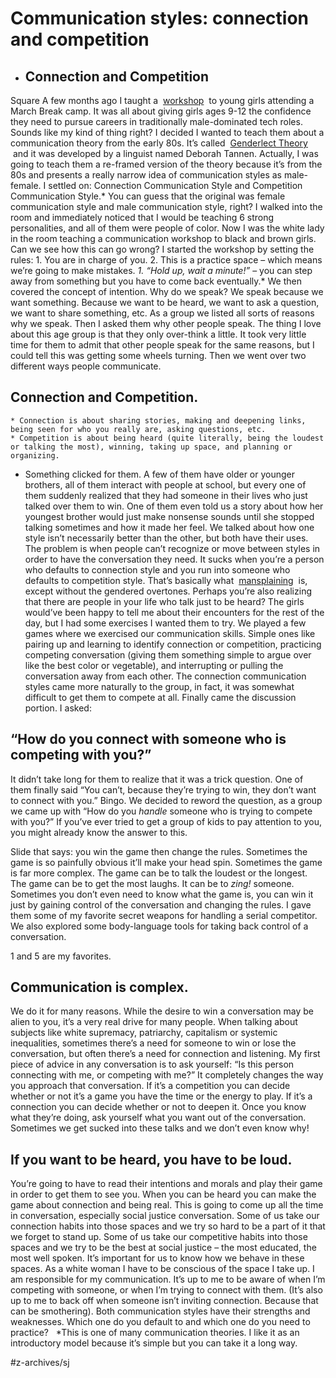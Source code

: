 # Communication styles: connection and competition
* ## Connection and Competition

Square
A few months ago I taught a  [workshop](https://www.erynnbrook.com/portfolio/speak-up/)  to young girls attending a March Break camp. It was all about giving girls ages 9-12 the confidence they need to pursue careers in traditionally male-dominated tech roles. Sounds like my kind of thing right?
I decided I wanted to teach them about a communication theory from the early 80s. It’s called  [Genderlect Theory](https://scholar.google.ca/scholar?q=genderlect+tannen&btnG=&hl=en&as_sdt=0%2C5)  and it was developed by a linguist named Deborah Tannen. Actually, I was going to teach them a re-framed version of the theory because it’s from the 80s and presents a really narrow idea of communication styles as male-female. I settled on:
Connection Communication Style and Competition Communication Style.*
You can guess that the original was female communication style and male communication style, right?
I walked into the room and immediately noticed that I would be teaching 6 strong personalities, and all of them were people of color. Now I was the white lady in the room teaching a communication workshop to black and brown girls. Can we see how this can go wrong?
I started the workshop by setting the rules:
	1. You are in charge of you.
	2. This is a practice space – which means we’re going to make mistakes.
	*1.* *“Hold up, wait a minute!”* – you can step away from something but you have to come back eventually.* We then covered the concept of intention. Why do we speak? We speak because we want something. Because we want to be heard, we want to ask a question, we want to share something, etc. As a group we listed all sorts of reasons why we speak. Then I asked them why other people speak. The thing I love about this age group is that they only over-think a little. It took very little time for them to admit that other people speak for the same reasons, but I could tell this was getting some wheels turning.
Then we went over two different ways people communicate.
## Connection and Competition.

	* Connection is about sharing stories, making and deepening links, being seen for who you really are, asking questions, etc.
	* Competition is about being heard (quite literally, being the loudest or talking the most), winning, taking up space, and planning or organizing.
* Something clicked for them. A few of them have older or younger brothers, all of them interact with people at school, but every one of them suddenly realized that they had someone in their lives who just talked over them to win. One of them even told us a story about how her youngest brother would just make nonsense sounds until she stopped talking sometimes and how it made her feel.
We talked about how one style isn’t necessarily better than the other, but both have their uses. The problem is when people can’t recognize or move between styles in order to have the conversation they need. It sucks when you’re a person who defaults to connection style and you run into someone who defaults to competition style. That’s basically what  [mansplaining](https://www.guernicamag.com/rebecca-solnit-men-explain-things-to-me/)  is, except without the gendered overtones. Perhaps you’re also realizing that there are people in your life who talk just to be heard? The girls would’ve been happy to tell me about their encounters for the rest of the day, but I had some exercises I wanted them to try.
We played a few games where we exercised our communication skills. Simple ones like pairing up and learning to identify connection or competition, practicing competing conversation (giving them something simple to argue over like the best color or vegetable), and interrupting or pulling the conversation away from each other. The connection communication styles came more naturally to the group, in fact, it was somewhat difficult to get them to compete at all.
Finally came the discussion portion. I asked:
## “How do you connect with someone who is competing with you?”

It didn’t take long for them to realize that it was a trick question. One of them finally said “You can’t, because they’re trying to win, they don’t want to connect with you.” Bingo. We decided to reword the question, as a group we came up with “How do you *handle* someone who is trying to compete with you?”
If you’ve ever tried to get a group of kids to pay attention to you, you might already know the answer to this.

Slide that says: you win the game then change the rules.
Sometimes the game is so painfully obvious it’ll make your head spin. Sometimes the game is far more complex. The game can be to talk the loudest or the longest. The game can be to get the most laughs. It can be to *zing!* someone. Sometimes you don’t even need to know what the game is, you can win it just by gaining control of the conversation and changing the rules.
I gave them some of my favorite secret weapons for handling a serial competitor. We also explored some body-language tools for taking back control of a conversation.

1 and 5 are my favorites.
## Communication is complex.

We do it for many reasons. While the desire to win a conversation may be alien to you, it’s a very real drive for many people. When talking about subjects like white supremacy, patriarchy, capitalism or systemic inequalities, sometimes there’s a need for someone to win or lose the conversation, but often there’s a need for connection and listening. My first piece of advice in any conversation is to ask yourself: “Is this person connecting with me, or competing with me?” It completely changes the way you approach that conversation.
If it’s a competition you can decide whether or not it’s a game you have the time or the energy to play. If it’s a connection you can decide whether or not to deepen it.
Once you know what they’re doing, ask yourself what you want out of the conversation. Sometimes we get sucked into these talks and we don’t even know why!
## If you want to be heard, you have to be loud.

You’re going to have to read their intentions and morals and play their game in order to get them to see you. When you can be heard you can make the game about connection and being real.
This is going to come up all the time in conversation, especially social justice conversation. Some of us take our connection habits into those spaces and we try so hard to be a part of it that we forget to stand up. Some of us take our competitive habits into those spaces and we try to be the best at social justice – the most educated, the most well spoken. It’s important for us to know how we behave in these spaces. As a white woman I have to be conscious of the space I take up. I am responsible for my communication. It’s up to me to be aware of when I’m competing with someone, or when I’m trying to connect with them. (It’s also up to me to back off when someone isn’t inviting connection. Because that can be smothering).
Both communication styles have their strengths and weaknesses. Which one do you default to and which one do you need to practice?
 
*This is one of many communication theories. I like it as an introductory model because it’s simple but you can take it a long way.

#z-archives/sj
